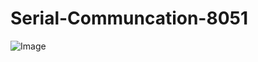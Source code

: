 # Serial-Communcation-8051

![Image](https://github.com/user-attachments/assets/f6c9c91d-e1e9-49eb-8870-604c9bf94f66)
